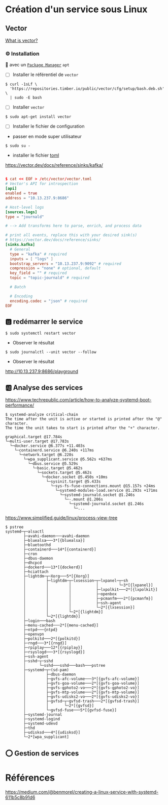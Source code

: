 # Création d'un service sous Linux

## Vector

[What is vector?](https://vector.dev/docs/about/what-is-vector/)


### :gear: Installation 

:round_pushpin: avec un [`Package Manager`](https://vector.dev/docs/setup/installation/package-managers) `apt`

- [ ] Installer le référentiel de `vector`

```
$ curl -1sLf \
  'https://repositories.timber.io/public/vector/cfg/setup/bash.deb.sh' \
  | sudo -E bash
```

- [ ] Installer `vector`

```
$ sudo apt-get install vector
```

- [ ] Installer le fichier de configuration

* passer en mode super utilisateur

```
$ sudo su -
```

* installer le fichier [toml](https://en.wikipedia.org/wiki/TOML)

https://vector.dev/docs/reference/sinks/kafka/

```toml

$ cat << EOF > /etc/vector/vector.toml
# Vector's API for introspection
[api]
enabled = true
address = "10.13.237.9:8686"

# Host-level logs
[sources.logs]
type = "journald"

# --> Add transforms here to parse, enrich, and process data

# print all events, replace this with your desired sink(s)
# https://vector.dev/docs/reference/sinks/
[sinks.kafka]
  # General
  type = "kafka" # required
  inputs = [ "logs" ]
  bootstrap_servers = "10.13.237.9:9092" # required
  compression = "none" # optional, default
  key_field = "" # required
  topic = "topic-journald" # required

  # Batch

  # Encoding
  encoding.codec = "json" # required
EOF
```

## :b: redémarrer le service

```
$ sudo systemctl restart vector
```

* Observer le résultat

```
$ sudo journalctl --unit vector --follow
```

* Observer le résultat

http://10.13.237.9:8686/playground

## :ab: Analyse des services

https://www.techrepublic.com/article/how-to-analyze-systemd-boot-performance/

```
$ systemd-analyze critical-chain 
The time after the unit is active or started is printed after the "@" character.
The time the unit takes to start is printed after the "+" character.

graphical.target @17.784s
└─multi-user.target @17.783s
  └─docker.service @6.377s +11.403s
    └─containerd.service @6.240s +117ms
      └─network.target @6.228s
        └─wpa_supplicant.service @5.562s +637ms
          └─dbus.service @5.529s
            └─basic.target @5.462s
              └─sockets.target @5.462s
                └─docker.socket @5.450s +10ms
                  └─sysinit.target @5.433s
                    └─sys-fs-fuse-connections.mount @15.157s +24ms
                      └─systemd-modules-load.service @1.293s +171ms
                        └─systemd-journald.socket @1.246s
                          └─-.mount @1.206s
                            └─systemd-journald.socket @1.246s
                              └─...
```

https://www.simplified.guide/linux/process-view-tree

```
$ pstree
systemd─┬─alsactl
        ├─avahi-daemon───avahi-daemon
        ├─bluealsa───3*[{bluealsa}]
        ├─bluetoothd
        ├─containerd───14*[{containerd}]
        ├─cron
        ├─dbus-daemon
        ├─dhcpcd
        ├─dockerd───13*[{dockerd}]
        ├─hciattach
        ├─lightdm─┬─Xorg───5*[{Xorg}]
        │         ├─lightdm─┬─lxsession─┬─lxpanel─┬─sh
        │         │         │           │         └─3*[{lxpanel}]
        │         │         │           ├─lxpolkit───2*[{lxpolkit}]
        │         │         │           ├─openbox
        │         │         │           ├─pcmanfm───2*[{pcmanfm}]
        │         │         │           ├─ssh-agent
        │         │         │           └─2*[{lxsession}]
        │         │         └─2*[{lightdm}]
        │         └─2*[{lightdm}]
        ├─login───bash
        ├─menu-cached───2*[{menu-cached}]
        ├─ntpd───{ntpd}
        ├─openvpn
        ├─polkitd───2*[{polkitd}]
        ├─rngd───3*[{rngd}]
        ├─rpiplay───12*[{rpiplay}]
        ├─rsyslogd───3*[{rsyslogd}]
        ├─ssh-agent
        ├─sshd─┬─sshd
        │      └─sshd───sshd───bash───pstree
        ├─systemd─┬─(sd-pam)
        │         ├─dbus-daemon
        │         ├─gvfs-afc-volume───3*[{gvfs-afc-volume}]
        │         ├─gvfs-goa-volume───2*[{gvfs-goa-volume}]
        │         ├─gvfs-gphoto2-vo───2*[{gvfs-gphoto2-vo}]
        │         ├─gvfs-mtp-volume───2*[{gvfs-mtp-volume}]
        │         ├─gvfs-udisks2-vo───2*[{gvfs-udisks2-vo}]
        │         ├─gvfsd─┬─gvfsd-trash───2*[{gvfsd-trash}]
        │         │       └─2*[{gvfsd}]
        │         └─gvfsd-fuse───5*[{gvfsd-fuse}]
        ├─systemd-journal
        ├─systemd-logind
        ├─systemd-udevd
        ├─thd
        ├─udisksd───4*[{udisksd}]
        └─2*[wpa_supplicant]
```

## :o: Gestion de services


# Références

https://medium.com/@benmorel/creating-a-linux-service-with-systemd-611b5c8b91d6
